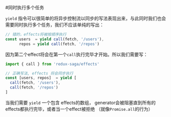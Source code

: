 #同时执行多个任务

`yield` 指令可以很简单的将异步控制流以同步的写法表现出来，与此同时我们也会需要同时执行多个任务，我们不应该单纯的写出：

```javascript
// 错的，effects将被按顺序执行
const users  = yield call(fetch, '/users'),
      repos = yield call(fetch, '/repos')
```

因为第二个effect将会在第一个`call`执行完毕才开始。所以我们需要写：

```javascript
import { call } from 'redux-saga/effects'

// 正确写法, effects 将会同步执行
const [users, repos]  = yield [
  call(fetch, '/users'),
  call(fetch, '/repos')
]
```

当我们需要 `yield` 一个包含 effects的数组， generator会被阻塞直到所有的effects都执行完毕，或者当一个effect被拒绝 （就像`Promise.all`的行为）
